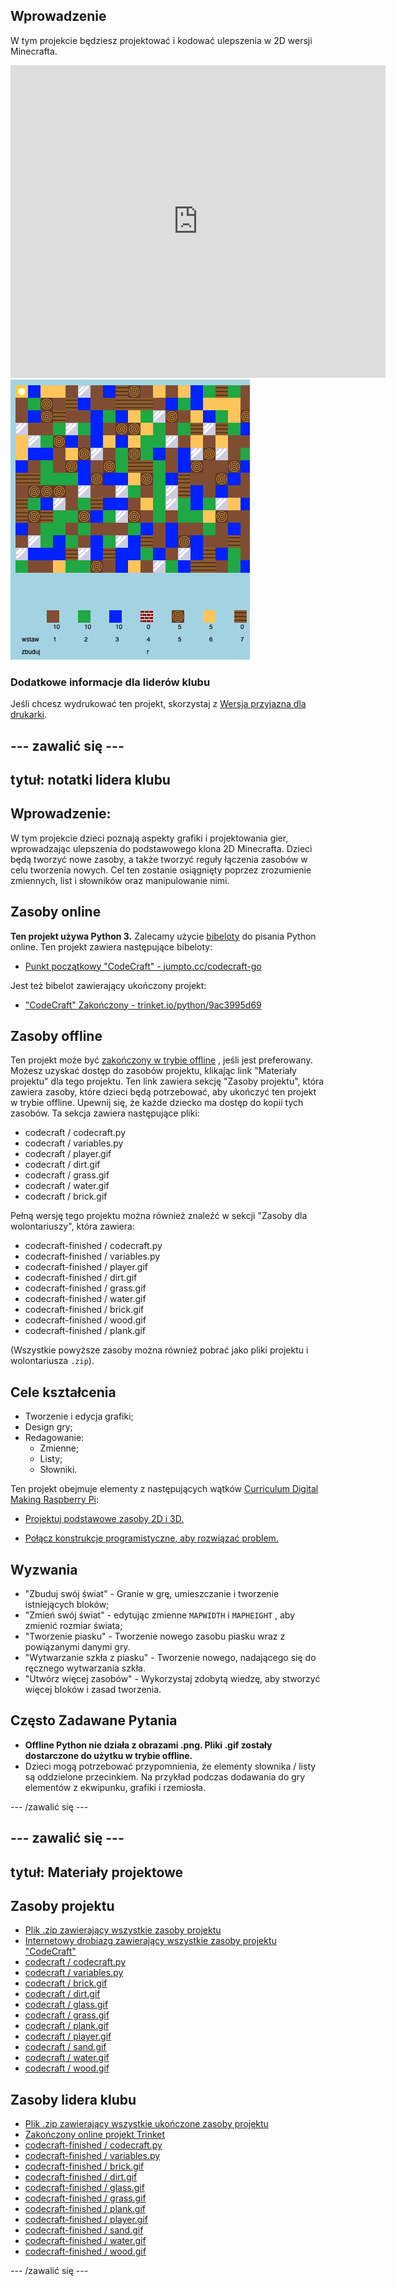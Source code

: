 ## Wprowadzenie

W tym projekcie będziesz projektować i kodować ulepszenia w 2D wersji Minecrafta.

<div class="trinket">
  <iframe src="https://trinket.io/embed/python/9ac3995d69?outputOnly=true&start=result" width="600" height="500" frameborder="0" marginwidth="0" marginheight="0" allowfullscreen>
  </iframe>
  <img src="images/craft-finished.png">
</div>

### Dodatkowe informacje dla liderów klubu

Jeśli chcesz wydrukować ten projekt, skorzystaj z [Wersja przyjazna dla drukarki](https://projects.raspberrypi.org/en/projects/codecraft/print).

## \--- zawalić się \---

## tytuł: notatki lidera klubu

## Wprowadzenie:

W tym projekcie dzieci poznają aspekty grafiki i projektowania gier, wprowadzając ulepszenia do podstawowego klona 2D Minecrafta. Dzieci będą tworzyć nowe zasoby, a także tworzyć reguły łączenia zasobów w celu tworzenia nowych. Cel ten zostanie osiągnięty poprzez zrozumienie zmiennych, list i słowników oraz manipulowanie nimi.

## Zasoby online

**Ten projekt używa Python 3.** Zalecamy użycie [bibeloty](https://trinket.io/) do pisania Python online. Ten projekt zawiera następujące bibeloty:

+ [Punkt początkowy "CodeCraft" - jumpto.cc/codecraft-go](http://jumpto.cc/codecraft-go)

Jest też bibelot zawierający ukończony projekt:

+ ["CodeCraft" Zakończony - trinket.io/python/9ac3995d69](https://trinket.io/python/9ac3995d69)

## Zasoby offline

Ten projekt może być [zakończony w trybie offline](https://www.codeclubprojects.org/en-GB/resources/python-working-offline/) , jeśli jest preferowany. Możesz uzyskać dostęp do zasobów projektu, klikając link "Materiały projektu" dla tego projektu. Ten link zawiera sekcję "Zasoby projektu", która zawiera zasoby, które dzieci będą potrzebować, aby ukończyć ten projekt w trybie offline. Upewnij się, że każde dziecko ma dostęp do kopii tych zasobów. Ta sekcja zawiera następujące pliki:

+ codecraft / codecraft.py
+ codecraft / variables.py
+ codecraft / player.gif
+ codecraft / dirt.gif
+ codecraft / grass.gif
+ codecraft / water.gif
+ codecraft / brick.gif

Pełną wersję tego projektu można również znaleźć w sekcji "Zasoby dla wolontariuszy", która zawiera:

+ codecraft-finished / codecraft.py
+ codecraft-finished / variables.py
+ codecraft-finished / player.gif
+ codecraft-finished / dirt.gif
+ codecraft-finished / grass.gif
+ codecraft-finished / water.gif
+ codecraft-finished / brick.gif
+ codecraft-finished / wood.gif
+ codecraft-finished / plank.gif

(Wszystkie powyższe zasoby można również pobrać jako pliki projektu i wolontariusza `.zip`).

## Cele kształcenia

+ Tworzenie i edycja grafiki;
+ Design gry;
+ Redagowanie: 
    + Zmienne;
    + Listy;
    + Słowniki.

Ten projekt obejmuje elementy z następujących wątków [Curriculum Digital Making Raspberry Pi](http://rpf.io/curriculum):

+ [Projektuj podstawowe zasoby 2D i 3D.](https://www.raspberrypi.org/curriculum/design/creator)

+ [Połącz konstrukcje programistyczne, aby rozwiązać problem.](https://www.raspberrypi.org/curriculum/programming/builder)

## Wyzwania

+ "Zbuduj swój świat" - Granie w grę, umieszczanie i tworzenie istniejących bloków;
+ "Zmień swój świat" - edytując zmienne `MAPWIDTH` i `MAPHEIGHT` , aby zmienić rozmiar świata;
+ "Tworzenie piasku" - Tworzenie nowego zasobu piasku wraz z powiązanymi danymi gry.
+ "Wytwarzanie szkła z piasku" - Tworzenie nowego, nadającego się do ręcznego wytwarzania szkła.
+ "Utwórz więcej zasobów" - Wykorzystaj zdobytą wiedzę, aby stworzyć więcej bloków i zasad tworzenia.

## Często Zadawane Pytania

+ **Offline Python nie działa z obrazami .png. Pliki .gif zostały dostarczone do użytku w trybie offline.**
+ Dzieci mogą potrzebować przypomnienia, że ​​elementy słownika / listy są oddzielone przecinkiem. Na przykład podczas dodawania do gry elementów z ekwipunku, grafiki i rzemiosła.

\--- /zawalić się \---

## \--- zawalić się \---

## tytuł: Materiały projektowe

## Zasoby projektu

+ [Plik .zip zawierający wszystkie zasoby projektu](resources/codecraft-project-resources.zip)
+ [Internetowy drobiazg zawierający wszystkie zasoby projektu "CodeCraft"](http://jumpto.cc/codecraft-go)
+ [codecraft / codecraft.py](resources/codecraft-codecraft.py)
+ [codecraft / variables.py](resources/codecraft-variables.py)
+ [codecraft / brick.gif](resources/codecraft-brick.gif)
+ [codecraft / dirt.gif](resources/codecraft-dirt.gif)
+ [codecraft / glass.gif](resources/codecraft-glass.gif)
+ [codecraft / grass.gif](resources/codecraft-grass.gif)
+ [codecraft / plank.gif](resources/codecraft-plank.gif)
+ [codecraft / player.gif](resources/codecraft-player.gif)
+ [codecraft / sand.gif](resources/codecraft-sand.gif)
+ [codecraft / water.gif](resources/codecraft-water.gif)
+ [codecraft / wood.gif](resources/codecraft-wood.gif)

## Zasoby lidera klubu

+ [Plik .zip zawierający wszystkie ukończone zasoby projektu](resources/codecraft-volunteer-resources.zip)
+ [Zakończony online projekt Trinket](https://trinket.io/python/9ac3995d69)
+ [codecraft-finished / codecraft.py](resources/codecraft-finished-codecraft.py)
+ [codecraft-finished / variables.py](resources/codecraft-finished-variables.py)
+ [codecraft-finished / brick.gif](resources/codecraft-finished-brick.gif)
+ [codecraft-finished / dirt.gif](resources/codecraft-finished-dirt.gif)
+ [codecraft-finished / glass.gif](resources/codecraft-finished-glass.gif)
+ [codecraft-finished / grass.gif](resources/codecraft-finished-grass.gif)
+ [codecraft-finished / plank.gif](resources/codecraft-finished-plank.gif)
+ [codecraft-finished / player.gif](resources/codecraft-finished-player.gif)
+ [codecraft-finished / sand.gif](resources/codecraft-finished-sand.gif)
+ [codecraft-finished / water.gif](resources/codecraft-finished-water.gif)
+ [codecraft-finished / wood.gif](resources/codecraft-finished-wood.gif)

\--- /zawalić się \---